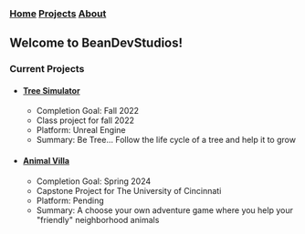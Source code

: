 ### [Home](https://beandevstudios.com/) [Projects](https://beandevstudios.com/pages/Projects/projects) [About](https://beandevstudios.com/pages/About/aboutme)
## Welcome to BeanDevStudios!

### Current Projects
- #### [Tree Simulator](https://github.com/BeanDevStudios/TreeSimulator.git)
  - Completion Goal: Fall 2022
  - Class project for fall 2022
  - Platform: Unreal Engine
  - Summary: Be Tree... Follow the life cycle of a tree and help it to grow
  
- #### [Animal Villa](https://github.com/BeanDevStudios/AnimalVilla.git)
  - Completion Goal: Spring 2024
  - Capstone Project for The University of Cincinnati
  - Platform: Pending
  - Summary: A choose your own adventure game where you help your "friendly" neighborhood animals
